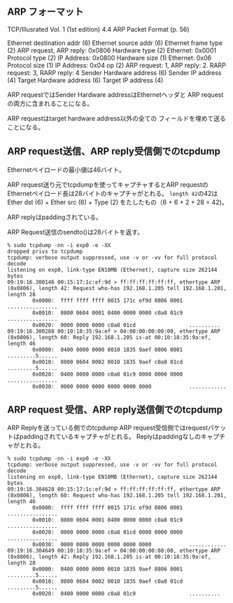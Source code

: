 ## ARP フォーマット

TCP/Illusrated Vol. 1 (1st edition)
4.4 ARP Packet Format (p. 56)

Ethernet destination addr (6)
Ethernet source addr      (6)
Ethernet frame type       (2) ARP request, ARP reply: 0x0806
Hardware type             (2) Ethernet: 0x0001
Protocol type             (2) IP Address: 0x0800
Hardware size             (1) Ethernet:   0x06
Protocol size             (1) IP Address: 0x04
op                        (2) ARP request: 1, ARP reply: 2. RARP request: 3, RARP reply: 4
Sender Hardware address   (6)
Sender IP address         (4)
Target Hardware address   (6)
Target IP address         (4)

ARP requestではSender Hardware addressはEthernetヘッダと
ARP requestの両方に含まれることになる。

ARP requestはtarget hardware address以外の全ての
フィールドを埋めて送ることになる。

## ARP request送信、ARP reply受信側でのtcpdump

Ethernetペイロードの最小値は46バイト。

ARP request送り元でtcpdumpを使ってキャプチャするとARP requestの
Ethernetペイロード長は28バイトのキャプチャがとれる。
``length 42``の42はEther dst (6) + Ether src (6) + Type (2)
をたしたもの（6 + 6 + 2 + 28 = 42)。

ARP replyはpaddingされている。

ARP Request送信のsendto()は28バイトを返す。

```
% sudo tcpdump -nn -i exp0 -e -XX
dropped privs to tcpdump
tcpdump: verbose output suppressed, use -v or -vv for full protocol decode
listening on exp0, link-type EN10MB (Ethernet), capture size 262144 bytes
09:19:16.300146 00:15:17:1c:ef:9d > ff:ff:ff:ff:ff:ff, ethertype ARP (0x0806), length 42: Request who-has 192.168.1.205 tell 192.168.1.201, length 28
        0x0000:  ffff ffff ffff 0015 171c ef9d 0806 0001  ................
        0x0010:  0800 0604 0001 0400 0000 0000 c0a8 01c9  ................
        0x0020:  0000 0000 0000 c0a8 01cd                 ..........
09:19:16.300288 00:10:18:35:9a:ef > 04:00:00:00:00:00, ethertype ARP (0x0806), length 60: Reply 192.168.1.205 is-at 00:10:18:35:9a:ef, length 46
        0x0000:  0400 0000 0000 0010 1835 9aef 0806 0001  .........5......
        0x0010:  0800 0604 0002 0010 1835 9aef c0a8 01cd  .........5......
        0x0020:  0400 0000 0000 c0a8 01c9 0000 0000 0000  ................
        0x0030:  0000 0000 0000 0000 0000 0000            ............
```

## ARP request 受信、ARP reply送信側でのtcpdump

ARP Replyを送っている側でのtcpdump
ARP request受信側ではrequestパケットはpaddingされているキャプチャがとれる。
Replyはpaddingなしのキャプチャがとれる。

```
% sudo tcpdump -nn -i exp0 -e -XX
tcpdump: verbose output suppressed, use -v or -vv for full protocol decode
listening on exp0, link-type EN10MB (Ethernet), capture size 262144 bytes
09:19:16.304628 00:15:17:1c:ef:9d > ff:ff:ff:ff:ff:ff, ethertype ARP (0x0806), length 60: Request who-has 192.168.1.205 tell 192.168.1.201, length 46
        0x0000:  ffff ffff ffff 0015 171c ef9d 0806 0001  ................
        0x0010:  0800 0604 0001 0400 0000 0000 c0a8 01c9  ................
        0x0020:  0000 0000 0000 c0a8 01cd 0000 0000 0000  ................
        0x0030:  0000 0000 0000 0000 0000 0000            ............
09:19:16.304649 00:10:18:35:9a:ef > 04:00:00:00:00:00, ethertype ARP (0x0806), length 42: Reply 192.168.1.205 is-at 00:10:18:35:9a:ef, length 28
        0x0000:  0400 0000 0000 0010 1835 9aef 0806 0001  .........5......
        0x0010:  0800 0604 0002 0010 1835 9aef c0a8 01cd  .........5......
        0x0020:  0400 0000 0000 c0a8 01c9                 ..........
```
